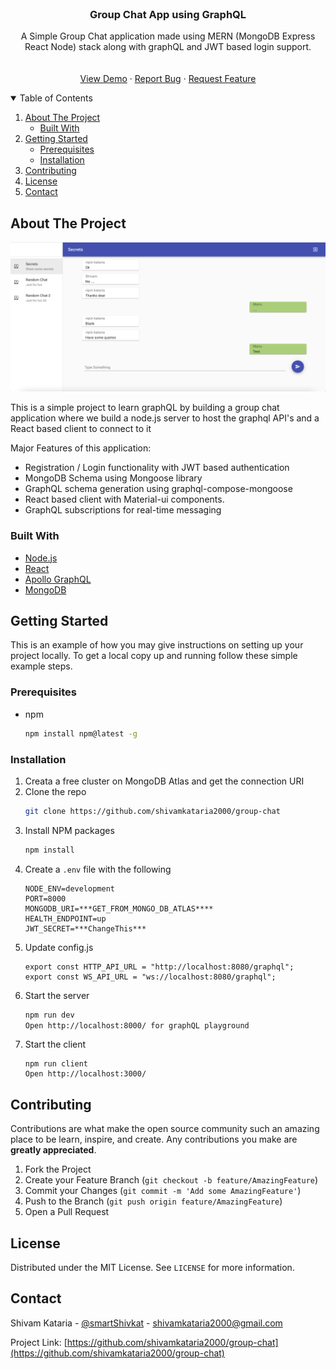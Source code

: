 <!-- PROJECT LOGO -->
<br />
<p align="center">
  <h3 align="center">Group Chat App using GraphQL</h3>
  <p align="center">
A Simple Group Chat application made using MERN (MongoDB Express React Node) stack along with graphQL and JWT based login support.
    <br />
    <br />
    <br />
    <a href="https://group-chat-kappa.vercel.app/">View Demo</a>
    ·
    <a href="https://github.com/shivamkataria2000/group-chat/issues/new">Report Bug</a>
    ·
    <a href="https://github.com/shivamkataria2000/group-chat/issues/new">Request Feature</a>
  </p>
</p>



<!-- TABLE OF CONTENTS -->
<details open="open">
  <summary>Table of Contents</summary>
  <ol>
    <li>
      <a href="#about-the-project">About The Project</a>
      <ul>
        <li><a href="#built-with">Built With</a></li>
      </ul>
    </li>
    <li>
      <a href="#getting-started">Getting Started</a>
      <ul>
        <li><a href="#prerequisites">Prerequisites</a></li>
        <li><a href="#installation">Installation</a></li>
      </ul>
    </li>
    <li><a href="#contributing">Contributing</a></li>
    <li><a href="#license">License</a></li>
    <li><a href="#contact">Contact</a></li>
  </ol>
</details>



<!-- ABOUT THE PROJECT -->
## About The Project

![Sample Sceenshot](screenshot.png?raw=true "Title")

This is a simple project to learn graphQL by building a group chat application where we build a node.js server to host the graphql API's and a React based client to connect to it

Major Features of this application:
* Registration / Login functionality with JWT based authentication
* MongoDB Schema using Mongoose library 
* GraphQL schema generation using graphql-compose-mongoose
* React based client with Material-ui components.
* GraphQL subscriptions for real-time messaging 
  
### Built With

* [Node.js](https://nodejs.org/en/)
* [React](https://reactjs.org/)
* [Apollo GraphQL](https://www.apollographql.com/)
* [MongoDB](https://www.mongodb.com/)



<!-- GETTING STARTED -->
## Getting Started

This is an example of how you may give instructions on setting up your project locally.
To get a local copy up and running follow these simple example steps.

### Prerequisites
* npm
  ```sh
  npm install npm@latest -g
  ```

### Installation

1. Creata a free cluster on MongoDB Atlas and get the connection URI
2. Clone the repo
   ```sh
   git clone https://github.com/shivamkataria2000/group-chat
   ```
3. Install NPM packages
   ```sh
   npm install 
   ```
4. Create a `.env` file with the following
    ```
    NODE_ENV=development
    PORT=8000
    MONGODB_URI=***GET_FROM_MONGO_DB_ATLAS****
    HEALTH_ENDPOINT=up
    JWT_SECRET=***ChangeThis***
    ```
5. Update config.js
   ```
   export const HTTP_API_URL = "http://localhost:8080/graphql";
   export const WS_API_URL = "ws://localhost:8080/graphql";
   ```
6. Start the server
   ```sh
   npm run dev
   Open http://localhost:8000/ for graphQL playground
   ```
7. Start the client
   ```
   npm run client
   Open http://localhost:3000/
   ```
<!-- CONTRIBUTING -->
## Contributing

Contributions are what make the open source community such an amazing place to be learn, inspire, and create. Any contributions you make are **greatly appreciated**.

1. Fork the Project
2. Create your Feature Branch (`git checkout -b feature/AmazingFeature`)
3. Commit your Changes (`git commit -m 'Add some AmazingFeature'`)
4. Push to the Branch (`git push origin feature/AmazingFeature`)
5. Open a Pull Request



<!-- LICENSE -->
## License

Distributed under the MIT License. See `LICENSE` for more information.



<!-- CONTACT -->
## Contact

Shivam Kataria - [@smartShivkat](https://twitter.com/smartShivkat) - shivamkataria2000@gmail.com

Project Link: [https://github.com/shivamkataria2000/group-chat](https://github.com/shivamkataria2000/group-chat)
